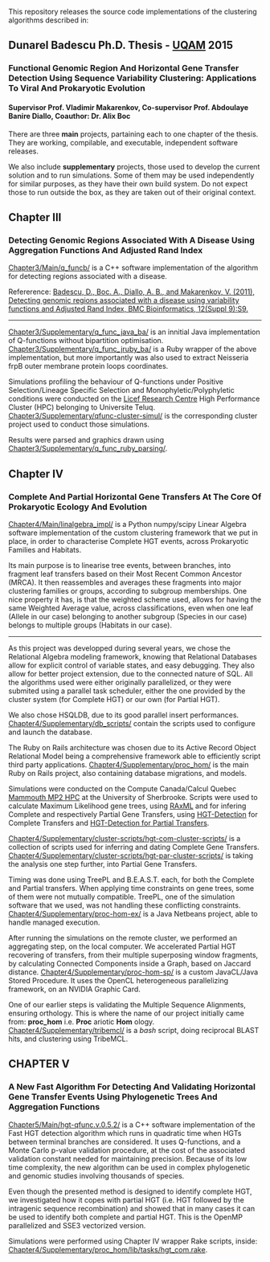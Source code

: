 
This repository releases the source code implementations of the clustering algorithms described in:

## Dunarel Badescu Ph.D. Thesis - [UQAM](http://www.uqam.ca) 2015
### Functional Genomic Region And Horizontal Gene Transfer Detection Using Sequence Variability Clustering: Applications To Viral And Prokaryotic Evolution
#### Supervisor Prof. Vladimir Makarenkov, Co-supervisor Prof. Abdoulaye Banire Diallo, Coauthor: Dr. Alix Boc

There are three __main__ projects, partaining each to one chapter of the thesis. They are working, compilable, and executable, independent software releases.

We also include __supplementary__ projects, those used to develop the current solution and to run simulations.
Some of them may be used independently for similar purposes, as they have their own build system.
Do not expect those to run outside the box, as they are taken out of their original context.


## Chapter III 
### Detecting Genomic Regions Associated With A Disease Using Aggregation Functions And Adjusted Rand Index

[Chapter3/Main/q_funcb/](Chapter3/Main/q_funcb/) is a C++ software implementation of the algorithm for detecting regions associated with a disease.

Refererence:
[Badescu, D., Boc. A., Diallo, A. B., and Makarenkov, V. (2011),
Detecting genomic regions associated with a disease using variability functions and Adjusted Rand Index, BMC Bioinformatics, 12(Suppl 9):S9.
](http://www.biomedcentral.com/1471-2105/12/S9/S9)

---

[Chapter3/Supplementary/q_func_java_ba/](Chapter3/Supplementary/q_func_java_ba/) is an innitial Java implementation of Q-functions without bipartition optimisation.
[Chapter3/Supplementary/q_func_jruby_ba/](Chapter3/Supplementary/q_func_jruby_ba/) is a Ruby wrapper of the above implementation, but more importantly was also used to extract Neisseria frpB outer membrane protein loops coordinates.

Simulations profiling the behaviour of Q-functions under Positive Selection/Lineage Specific Selection and Monophyletic/Polyphyletic conditions 
were conducted on the [Licef Research Centre](http://www.licef.ca) High Performance Cluster (HPC) belonging to Universite Teluq. 
[Chapter3/Supplementary/qfunc-cluster-simul/](Chapter3/Supplementary/qfunc-cluster-simul/) is the corresponding cluster project used to conduct those simulations.

Results were parsed and graphics drawn using [Chapter3/Supplementary/q_func_ruby_parsing/](Chapter3/Supplementary/q_func_ruby_parsing/).

## Chapter IV 
### Complete And Partial Horizontal Gene Transfers At The Core Of Prokaryotic Ecology And Evolution

[Chapter4/Main/linalgebra_impl/](Chapter4/Main/linalgebra_impl/) is a Python numpy/scipy Linear Algebra software implementation of the custom clustering framework 
that we put in place, in order to characterise Complete HGT events, across Prokaryotic Families and Habitats.

Its main purpose is to linearise tree events, between branches, into fragment leaf transfers based on their Most Recent Common Ancestor (MRCA). 
It then reassembles and averages these fragments into major clustering families or groups, according to subgroup memberships. 
One nice property it has, is that the weighted scheme used, allows for having the same Weighted Average value, across classifications, even when one leaf (Allele in our case) belonging to another subgroup (Species in our case) belongs to multiple groups (Habitats in our case). 

---

As this project was developped during several years, we chose the Relational Algebra modeling framework, knowing that Relational Databases allow for explicit control of variable states, and easy debugging.
They also allow for better project extension, due to the connected nature of SQL.
All the algorithms used were either originally parallelized, or they were submited using a parallel task scheduler, either the one provided by the cluster system (for Complete HGT) or our own (for Partial HGT). 

We also chose HSQLDB, due to its good parallel insert performances.
[Chapter4/Supplementary/db_scripts/](Chapter4/Supplementary/db_scripts/) contain the scripts used to configure and launch the database.

The Ruby on Rails architecture was chosen due to its Active Record Object Relational Model being a comprehensive framework able to efficiently script third party applications.
[Chapter4/Supplementary/proc_hom/](Chapter4/Supplementary/proc_hom/) is the main Ruby on Rails project, also containing database migrations, and models. 

Simulations were conducted on the Compute Canada/Calcul Quebec [Mammouth MP2 HPC](http://www.calculquebec.ca/en/resources/compute-servers/mammouth-parallele-ii) at the University of Sherbrooke.
Scripts were used to calculate Maximum Likelihood gene trees, 
using [RAxML](http://sco.h-its.org/exelixis/web/software/raxml/index.html) and for infering Complete and respectively Partial Gene Transfers, 
using [HGT-Detection](http://www.trex.uqam.ca/index.php?action=hgt) for Complete Transfers 
and [HGT-Detection for Partial Transfers](http://www.trex.uqam.ca/index.php?action=hgt_partial&project=trex).

[Chapter4/Supplementary/cluster-scripts/hgt-com-cluster-scripts/](Chapter4/Supplementary/cluster-scripts/hgt-com-cluster-scripts/) is a collection of scripts used for inferring and dating Complete Gene Transfers.
[Chapter4/Supplementary/cluster-scripts/hgt-par-cluster-scripts/](Chapter4/Supplementary/cluster-scripts/hgt-par-cluster-scripts/) is taking the analysis one step further, into Partial Gene Transfers.

Timing was done using TreePL and B.E.A.S.T. each, for both the Complete and Partial transfers.
When applying time constraints on gene trees, some of them were not mutually compatible. 
TreePL, one of the simulation software that we used, was not handling these conflicting constraints.
[Chapter4/Supplementary/proc-hom-ex/](Chapter4/Supplementary/proc-hom-ex/) is a Java Netbeans project, able to handle managed execution.

After running the simulations on the remote cluster, we performed an aggregating step, on the local computer.
We accelerated Partial HGT recovering of transfers, from their multiple superposing window fragments, by calculating Connected Components inside a Graph, based on Jaccard distance.
[Chapter4/Supplementary/proc-hom-sp/](Chapter4/Supplementary/proc-hom-sp/) is a custom JavaCL/Java Stored Procedure.
It uses the OpenCL heterogeneous parallelizing framework, on an NVIDIA Graphic Card. 

One of our earlier steps is validating the Multiple Sequence Alignments, ensuring orthology.
This is where the name of our project initially came from: __proc_hom__ i.e. __Proc__ ariotic __Hom__ ology.
[Chapter4/Supplementary/tribemcl/](Chapter4/Supplementary/tribemcl/) is a _bash_ script, doing reciprocal BLAST hits, and clustering using TribeMCL.


## CHAPTER V
### A New Fast Algorithm For Detecting And Validating Horizontal Gene Transfer Events Using Phylogenetic Trees And Aggregation Functions

[Chapter5/Main/hgt-qfunc.v.0.5.2/](Chapter5/Main/hgt-qfunc.v.0.5.2/) is a C++ software implementation of the Fast HGT detection algorithm which runs in quadratic time when HGTs between terminal branches are considered.
It uses Q-functions, and a Monte Carlo p-value validation procedure, at the cost of the associated validation constant needed for maintaining precision.
Because of its low time complexity, the new algorithm can be used in complex phylogenetic and genomic studies involving thousands of species.

Even though the presented method is designed to identify complete HGT, we investigated how it copes with partial HGT (i.e. HGT followed by the intragenic sequence recombination) and showed that in many cases it can be used to identify both complete and partial HGT. 
This is the OpenMP parallelized and SSE3 vectorized version.

Simulations were performed using Chapter IV wrapper Rake scripts, inside:
[Chapter4/Supplementary/proc_hom/lib/tasks/hgt_com.rake](Chapter4/Supplementary/proc_hom/lib/tasks/hgt_com.rake).



